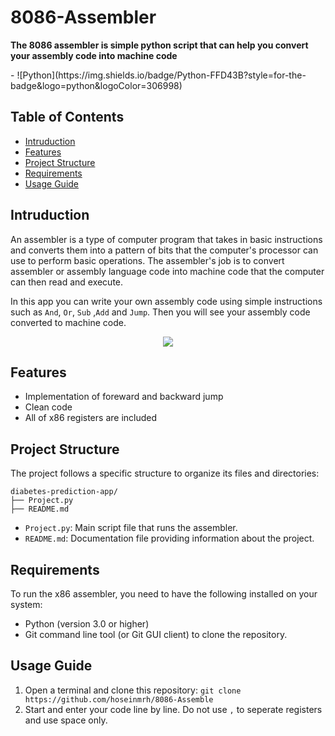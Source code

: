 # 8086-Assembler
<p><strong>The 8086 assembler is simple python script that can help you convert your assembly code into machine code</strong></p>
- ![Python](https://img.shields.io/badge/Python-FFD43B?style=for-the-badge&logo=python&logoColor=306998)

## Table of Contents
- [Intruduction](#intruduction)
- [Features](#features)
- [Project Structure](#project-structure)
- [Requirements](#requirements)
- [Usage Guide](#usage-guide)

## Intruduction
An assembler is a type of computer program that takes in basic instructions and converts them into a pattern of bits that the computer's processor can use to perform basic operations. The assembler's job is to convert assembler or assembly language code into machine code that the computer can then read and execute. <br/>

In this app you can write your own assembly code using simple instructions such as `And`, `Or`, `Sub` ,`Add` and `Jump`. Then you will see your assembly code converted to machine code.

<p align="center">
	<img src="https://github.com/hoseinmrh/8086-Assembler/assets/97128486/685a3859-28f1-496e-8e31-7d065d251754" />
</p>

## Features
- Implementation of foreward and backward jump
- Clean code
- All of x86 registers are included

## Project Structure
The project follows a specific structure to organize its files and directories:
```
diabetes-prediction-app/
├── Project.py
├── README.md
```
- `Project.py`: Main script file that runs the assembler.
- `README.md`: Documentation file providing information about the project.

## Requirements
To run the x86 assembler, you need to have the following installed on your system:
* Python (version 3.0 or higher)
* Git command line tool (or Git GUI client) to clone the repository.

## Usage Guide
1. Open a terminal and clone this repository: `git clone https://github.com/hoseinmrh/8086-Assemble`
2. Start and enter your code line by line. Do not use `,` to seperate registers and use space only.

